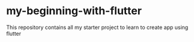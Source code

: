 # my-beginning-with-flutter
This repository contains all my starter project to learn to create app using flutter
